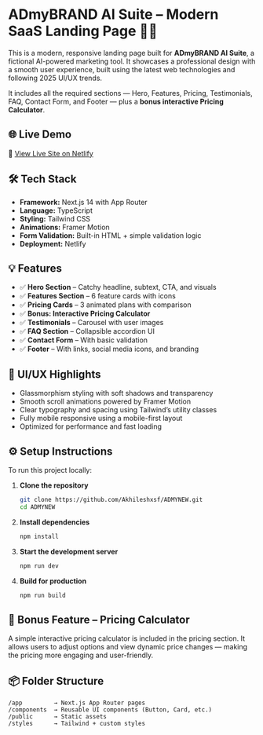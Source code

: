 # ADmyBRAND AI Suite – Modern SaaS Landing Page 🧠✨

This is a modern, responsive landing page built for **ADmyBRAND AI Suite**, a fictional AI-powered marketing tool. It showcases a professional design with a smooth user experience, built using the latest web technologies and following 2025 UI/UX trends.

It includes all the required sections — Hero, Features, Pricing, Testimonials, FAQ, Contact Form, and Footer — plus a **bonus interactive Pricing Calculator**.

## 🌐 Live Demo

🔗 [View Live Site on Netlify](https://6890a45693218e21712db199--polite-genie-652f12.netlify.app)

## 🛠 Tech Stack

- **Framework:** Next.js 14 with App Router
- **Language:** TypeScript
- **Styling:** Tailwind CSS
- **Animations:** Framer Motion
- **Form Validation:** Built-in HTML + simple validation logic
- **Deployment:** Netlify

## 💡 Features

- ✅ **Hero Section** – Catchy headline, subtext, CTA, and visuals
- ✅ **Features Section** – 6 feature cards with icons
- ✅ **Pricing Cards** – 3 animated plans with comparison
- ✅ **Bonus: Interactive Pricing Calculator**
- ✅ **Testimonials** – Carousel with user images
- ✅ **FAQ Section** – Collapsible accordion UI
- ✅ **Contact Form** – With basic validation
- ✅ **Footer** – With links, social media icons, and branding

## 🎨 UI/UX Highlights

- Glassmorphism styling with soft shadows and transparency
- Smooth scroll animations powered by Framer Motion
- Clear typography and spacing using Tailwind’s utility classes
- Fully mobile responsive using a mobile-first layout
- Optimized for performance and fast loading

## ⚙️ Setup Instructions

To run this project locally:

1. **Clone the repository**
   ```bash
   git clone https://github.com/Akhileshxsf/ADMYNEW.git
   cd ADMYNEW
   ```

2. **Install dependencies**
   ```bash
   npm install
   ```

3. **Start the development server**
   ```bash
   npm run dev
   ```

4. **Build for production**
   ```bash
   npm run build
   ```

## 🔢 Bonus Feature – Pricing Calculator

A simple interactive pricing calculator is included in the pricing section. It allows users to adjust options and view dynamic price changes — making the pricing more engaging and user-friendly.

## 📦 Folder Structure

```
/app         → Next.js App Router pages
/components  → Reusable UI components (Button, Card, etc.)
/public      → Static assets
/styles      → Tailwind + custom styles
```

